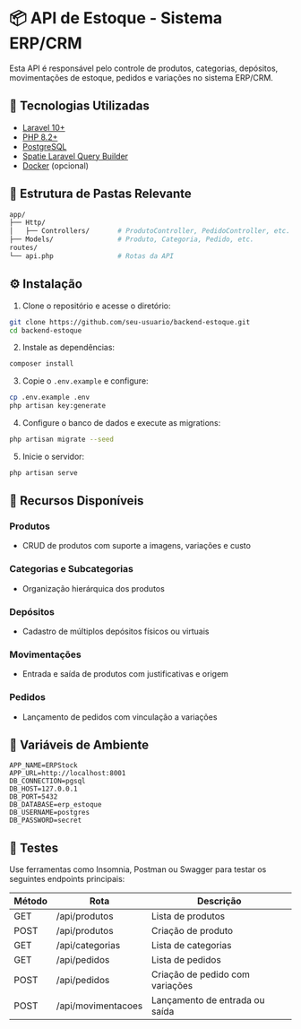 # 📦 API de Estoque - Sistema ERP/CRM

Esta API é responsável pelo controle de produtos, categorias, depósitos, movimentações de estoque, pedidos e variações no sistema ERP/CRM.

## 🚀 Tecnologias Utilizadas

* [Laravel 10+](https://laravel.com/)
* [PHP 8.2+](https://www.php.net/)
* [PostgreSQL](https://www.postgresql.org/)
* [Spatie Laravel Query Builder](https://spatie.be/docs/laravel-query-builder/)
* [Docker](https://www.docker.com/) (opcional)

## 📁 Estrutura de Pastas Relevante

```sh
app/
├── Http/
│   ├── Controllers/       # ProdutoController, PedidoController, etc.
├── Models/                # Produto, Categoria, Pedido, etc.
routes/
└── api.php                # Rotas da API
```

## ⚙️ Instalação

1. Clone o repositório e acesse o diretório:

```bash
git clone https://github.com/seu-usuario/backend-estoque.git
cd backend-estoque
```

2. Instale as dependências:

```bash
composer install
```

3. Copie o `.env.example` e configure:

```bash
cp .env.example .env
php artisan key:generate
```

4. Configure o banco de dados e execute as migrations:

```bash
php artisan migrate --seed
```

5. Inicie o servidor:

```bash
php artisan serve
```

## 🧾 Recursos Disponíveis

### Produtos

* CRUD de produtos com suporte a imagens, variações e custo

### Categorias e Subcategorias

* Organização hierárquica dos produtos

### Depósitos

* Cadastro de múltiplos depósitos físicos ou virtuais

### Movimentações

* Entrada e saída de produtos com justificativas e origem

### Pedidos

* Lançamento de pedidos com vinculação a variações

## 🔧 Variáveis de Ambiente

```env
APP_NAME=ERPStock
APP_URL=http://localhost:8001
DB_CONNECTION=pgsql
DB_HOST=127.0.0.1
DB_PORT=5432
DB_DATABASE=erp_estoque
DB_USERNAME=postgres
DB_PASSWORD=secret
```

## 🧪 Testes

Use ferramentas como Insomnia, Postman ou Swagger para testar os seguintes endpoints principais:

| Método | Rota               | Descrição                       |
| ------ | ------------------ | ------------------------------- |
| GET    | /api/produtos      | Lista de produtos               |
| POST   | /api/produtos      | Criação de produto              |
| GET    | /api/categorias    | Lista de categorias             |
| GET    | /api/pedidos       | Lista de pedidos                |
| POST   | /api/pedidos       | Criação de pedido com variações |
| POST   | /api/movimentacoes | Lançamento de entrada ou saída  |


